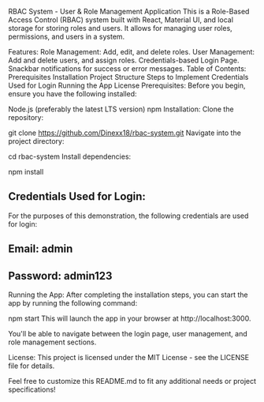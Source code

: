 RBAC System - User & Role Management Application
This is a Role-Based Access Control (RBAC) system built with React, Material UI, and local storage for storing roles and users. It allows for managing user roles, permissions, and users in a system.

Features:
Role Management: Add, edit, and delete roles.
User Management: Add and delete users, and assign roles.
Credentials-based Login Page.
Snackbar notifications for success or error messages.
Table of Contents:
Prerequisites
Installation
Project Structure
Steps to Implement
Credentials Used for Login
Running the App
License
Prerequisites:
Before you begin, ensure you have the following installed:

Node.js (preferably the latest LTS version)
npm
Installation:
Clone the repository:

git clone https://github.com/Dinexx18/rbac-system.git
Navigate into the project directory:


cd rbac-system
Install dependencies:


npm install

## Credentials Used for Login:
For the purposes of this demonstration, the following credentials are used for login:

## Email: admin
## Password: admin123

Running the App:
After completing the installation steps, you can start the app by running the following command:


npm start
This will launch the app in your browser at http://localhost:3000.

You'll be able to navigate between the login page, user management, and role management sections.

License:
This project is licensed under the MIT License - see the LICENSE file for details.

Feel free to customize this README.md to fit any additional needs or project specifications!










